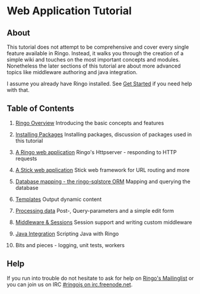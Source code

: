 # Web Application Tutorial

<style>.content h1 { display: none; }</style>

## About

This tutorial does not attempt to be comprehensive and cover every single feature available in Ringo. Instead, it walks you through the creation of a simple wiki and touches on the most important concepts and modules. Nonetheless the later sections of this tutorial are about more advanced topics like middleware authoring and java integration.

I assume you already have Ringo installed. See [Get Started](/get_started) if you need help with that.

## Table of Contents

  1. [Ringo Overview](introduction) Introducing the basic concepts and features

  1. [Installing Packages](dependencies) Installing packages, discussion of packages used in this tutorial

  1. [A Ringo web application](httpserver) Ringo's Httpserver - responding to HTTP requests

  1. [A Stick web application](stickapp) Stick web framework for URL routing and more

  1. [Database mapping - the ringo-sqlstore ORM](sqlstore) Mapping and querying the database

  1. [Templates](templates) Output dynamic content

  1. [Processing data](processingdata) Post-, Query-parameters and a simple edit form

  1. [Middleware & Sessions](sessions) Session support and writing custom middleware

  1. [Java Integration](javaintegration) Scripting Java with Ringo

  1. Bits and pieces - logging, unit tests, workers

## Help

If you run into trouble do not hesitate to ask for help on [Ringo's Mailinglist](http://groups.google.com/group/ringojs) or you can join us on IRC [#ringojs on irc.freenode.net](http://ringojs.com/bot/join).

